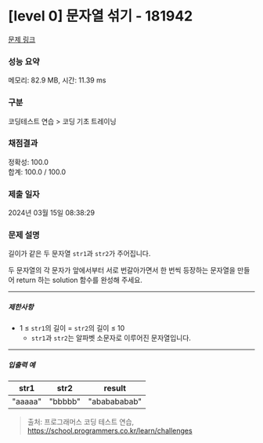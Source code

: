 # [level 0] 문자열 섞기 - 181942 

[문제 링크](https://school.programmers.co.kr/learn/courses/30/lessons/181942) 

### 성능 요약

메모리: 82.9 MB, 시간: 11.39 ms

### 구분

코딩테스트 연습 > 코딩 기초 트레이닝

### 채점결과

정확성: 100.0<br/>합계: 100.0 / 100.0

### 제출 일자

2024년 03월 15일 08:38:29

### 문제 설명

<p>길이가 같은 두 문자열 <code>str1</code>과 <code>str2</code>가 주어집니다.</p>

<p>두 문자열의 각 문자가 앞에서부터 서로 번갈아가면서 한 번씩 등장하는 문자열을 만들어 return 하는 solution 함수를 완성해 주세요.</p>

<hr>

<h5>제한사항</h5>

<ul>
<li>1 ≤ <code>str1</code>의 길이 = <code>str2</code>의 길이 ≤ 10

<ul>
<li><code>str1</code>과 <code>str2</code>는 알파벳 소문자로 이루어진 문자열입니다.</li>
</ul></li>
</ul>

<hr>

<h5>입출력 예</h5>
<table class="table">
        <thead><tr>
<th>str1</th>
<th>str2</th>
<th>result</th>
</tr>
</thead>
        <tbody><tr>
<td>"aaaaa"</td>
<td>"bbbbb"</td>
<td>"ababababab"</td>
</tr>
</tbody>
      </table>

> 출처: 프로그래머스 코딩 테스트 연습, https://school.programmers.co.kr/learn/challenges